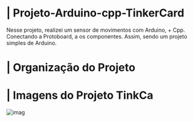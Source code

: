 # | Projeto-Arduino-cpp-TinkerCard
 
  Nesse projeto, realizei um sensor de movimentos com Arduino, + Cpp. Conectando a Protoboard, a os componentes. Assim, sendo um projeto simples de Arduino.

# | Organização do Projeto


# | Imagens do Projeto TinkCa
  
![imag](https://github.com/user-attachments/assets/a318b6ee-bb10-40b8-add4-95fb8471fec1)
